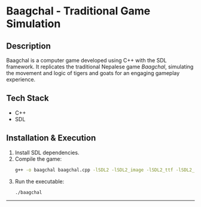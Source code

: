 # Baagchal - Traditional Game Simulation

## Description

Baagchal is a computer game developed using C++ with the SDL framework. It replicates the traditional Nepalese game *Baagchal*, simulating the movement and logic of tigers and goats for an engaging gameplay experience.

## Tech Stack

- C++
- SDL

## Installation & Execution

1. Install SDL dependencies.
2. Compile the game:
   ```sh
   g++ -o baagchal baagchal.cpp -lSDL2 -lSDL2_image -lSDL2_ttf -lSDL2_mixer
   ```
3. Run the executable:
   ```sh
   ./baagchal
   ```

---
